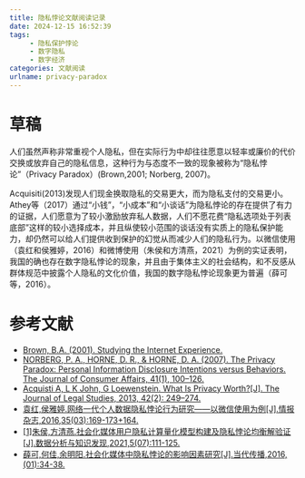 ```yaml
---
title: 隐私悖论文献阅读记录
date: 2024-12-15 16:52:39
tags: 
     - 隐私保护悖论
     - 数字隐私
     - 数字经济
categories: 文献阅读
urlname: privacy-paradox
---
```


# 草稿
人们虽然声称非常重视个人隐私，但在实际行为中却往往愿意以轻率或廉价的代价交换或放弃自己的隐私信息，这种行为与态度不一致的现象被称为“隐私悖论”（Privacy Paradox）(Brown,2001; Norberg, 2007)。
<!--more-->
Acquisiti(2013)发现人们现金换取隐私的交易更大，而为隐私支付的交易更小。Athey等（2017）通过“小钱”，“小成本”和“小谈话”为隐私悖论的存在提供了有力的证据，人们愿意为了较小激励放弃私人数据，人们不愿花费“隐私选项处于列表底部”这样的较小选择成本，并且纵使较小范围的谈话没有实质上的隐私保护能力，却仍然可以给人们提供收到保护的幻觉从而减少人们的隐私行为。以微信使用（袁红和侯雅婷，2016）和微博使用（朱侯和方清燕，2021）为例的实证表明，我国的确也存在数字隐私悖论的现象，并且由于集体主义的社会结构，和不反感从群体规范中披露个人隐私的文化价值，我国的数字隐私悖论现象更为普遍（薛可等，2016）。


# 参考文献
- [Brown, B.A. (2001). Studying the Internet Experience.](https://www.semanticscholar.org/paper/Studying-the-Internet-Experience-Brown/563a300a287ff45eb897d100f26d59d4d87c62c2)
- [NORBERG, P. A., HORNE, D. R., & HORNE, D. A. (2007). The Privacy Paradox: Personal Information Disclosure Intentions versus Behaviors. The Journal of Consumer Affairs, 41(1), 100–126.](https://www.jstor.org/stable/23860016)
- [Acquisti A, L K John, G Loewenstein. What Is Privacy Worth?[J]. The Journal of Legal Studies, 2013, 42(2): 249–274.](https://www.journals.uchicago.edu/doi/abs/10.1086/671754)
- [袁红,侯雅婷.网络一代个人数据隐私悖论行为研究——以微信使用为例[J].情报杂志,2016,35(03):169-173+164.](https://kns.cnki.net/kcms2/article/abstract?v=9g5lTc5ddu0t_hoP8Dng42eyacpP71U0Cv9eP8fbud-NX6zg-IZlr662z29uaB_gwy9A85Kw3GFNTwlQOaKDhu604tgmar4Qv6FO9KYD66dY5CdYHuHmp-6rDo0iT_LuaSWNBULkRwvSHdcYoK_wUKt8VOzkApAVR5s5p-pM_CQYK508St3_3iPusHDbdn22&uniplatform=NZKPT&language=CHS)
- [[1]朱侯,方清燕.社会化媒体用户隐私计算量化模型构建及隐私悖论均衡解验证[J].数据分析与知识发现,2021,5(07):111-125.](https://kns.cnki.net/kcms2/article/abstract?v=9g5lTc5ddu2nFdmAKXP-2lvUdGV9JeABDiY4BRC8Jnyu-Swh5ubN2uLguJDum78EYnjmhZFxrLZGw4kBRqK8j7_qEr82TQWW7nbLs9YODpdG8-h8sh3nwWSUR6tPoaz2d5x2sjS0bIE0oRdM-zqIY2WWp3mbh2YESZ2RBkA05QpAUKKBXHQISLx5nxsMaeA5&uniplatform=NZKPT&language=CHS)
- [薛可,何佳,余明阳.社会化媒体中隐私悖论的影响因素研究[J].当代传播,2016,(01):34-38.](https://kns.cnki.net/kcms2/article/abstract?v=9g5lTc5ddu2ADFPjN6jUELBlmdGB5Py44o5VXdf8xSKFVf34JUohA0n6iJA1asb70LJmjCWDffro5dtXR7RyH_oJ04WX0IOzX_heGZpZiKhgl-Cz4iIsxX2IqhY7XPUodLdbi88OYEqhOlTFWXWyNJ26r-V8EoL4fRyj9Oh6B26m1KquZ2M-t64D0F37cAXckgakQjtOP4bCYcnDsDXtwA==&uniplatform=NZKPT)
